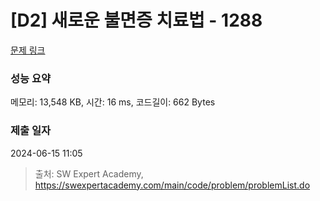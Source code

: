 # [D2] 새로운 불면증 치료법 - 1288 

[문제 링크](https://swexpertacademy.com/main/code/problem/problemDetail.do?contestProbId=AV18_yw6I9MCFAZN) 

### 성능 요약

메모리: 13,548 KB, 시간: 16 ms, 코드길이: 662 Bytes

### 제출 일자

2024-06-15 11:05



> 출처: SW Expert Academy, https://swexpertacademy.com/main/code/problem/problemList.do
